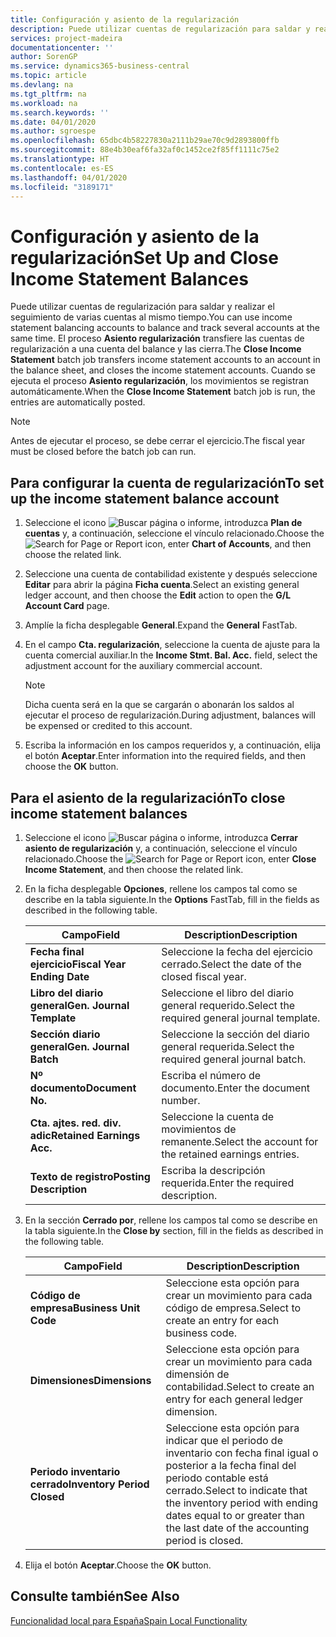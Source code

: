 ```yaml
---
title: Configuración y asiento de la regularización
description: Puede utilizar cuentas de regularización para saldar y realizar el seguimiento de varias cuentas al mismo tiempo.
services: project-madeira
documentationcenter: ''
author: SorenGP
ms.service: dynamics365-business-central
ms.topic: article
ms.devlang: na
ms.tgt_pltfrm: na
ms.workload: na
ms.search.keywords: ''
ms.date: 04/01/2020
ms.author: sgroespe
ms.openlocfilehash: 65dbc4b58227830a2111b29ae70c9d2893800ffb
ms.sourcegitcommit: 88e4b30eaf6fa32af0c1452ce2f85ff1111c75e2
ms.translationtype: HT
ms.contentlocale: es-ES
ms.lasthandoff: 04/01/2020
ms.locfileid: "3189171"
---
```

# <a name="set-up-and-close-income-statement-balances"></a><span data-ttu-id="28966-103">Configuración y asiento de la regularización</span><span class="sxs-lookup"><span data-stu-id="28966-103">Set Up and Close Income Statement Balances</span></span>
<span data-ttu-id="28966-104">Puede utilizar cuentas de regularización para saldar y realizar el seguimiento de varias cuentas al mismo tiempo.</span><span class="sxs-lookup"><span data-stu-id="28966-104">You can use income statement balancing accounts to balance and track several accounts at the same time.</span></span> <span data-ttu-id="28966-105">El proceso **Asiento regularización** transfiere las cuentas de regularización a una cuenta del balance y las cierra.</span><span class="sxs-lookup"><span data-stu-id="28966-105">The **Close Income Statement** batch job transfers income statement accounts to an account in the balance sheet, and closes the income statement accounts.</span></span> <span data-ttu-id="28966-106">Cuando se ejecuta el proceso **Asiento regularización**, los movimientos se registran automáticamente.</span><span class="sxs-lookup"><span data-stu-id="28966-106">When the **Close Income Statement** batch job is run, the entries are automatically posted.</span></span>  

> [!NOTE]  
>  <span data-ttu-id="28966-107">Antes de ejecutar el proceso, se debe cerrar el ejercicio.</span><span class="sxs-lookup"><span data-stu-id="28966-107">The fiscal year must be closed before the batch job can run.</span></span>  

## <a name="to-set-up-the-income-statement-balance-account"></a><span data-ttu-id="28966-108">Para configurar la cuenta de regularización</span><span class="sxs-lookup"><span data-stu-id="28966-108">To set up the income statement balance account</span></span>  

1.  <span data-ttu-id="28966-109">Seleccione el icono ![Buscar página o informe](../../media/ui-search/search_small.png "Icono Buscar página o informe"), introduzca **Plan de cuentas** y, a continuación, seleccione el vínculo relacionado.</span><span class="sxs-lookup"><span data-stu-id="28966-109">Choose the ![Search for Page or Report](../../media/ui-search/search_small.png "Search for Page or Report icon") icon, enter **Chart of Accounts**, and then choose the related link.</span></span>  
2.  <span data-ttu-id="28966-110">Seleccione una cuenta de contabilidad existente y después seleccione **Editar** para abrir la página **Ficha cuenta**.</span><span class="sxs-lookup"><span data-stu-id="28966-110">Select an existing general ledger account, and then choose the **Edit** action to open the **G/L Account Card** page.</span></span>  
3.  <span data-ttu-id="28966-111">Amplíe la ficha desplegable **General**.</span><span class="sxs-lookup"><span data-stu-id="28966-111">Expand the **General** FastTab.</span></span>  
4.  <span data-ttu-id="28966-112">En el campo **Cta. regularización**, seleccione la cuenta de ajuste para la cuenta comercial auxiliar.</span><span class="sxs-lookup"><span data-stu-id="28966-112">In the **Income Stmt. Bal. Acc.** field, select the adjustment account for the auxiliary commercial account.</span></span>  

    > [!NOTE]  
    >  <span data-ttu-id="28966-113">Dicha cuenta será en la que se cargarán o abonarán los saldos al ejecutar el proceso de regularización.</span><span class="sxs-lookup"><span data-stu-id="28966-113">During adjustment, balances will be expensed or credited to this account.</span></span>  

5.  <span data-ttu-id="28966-114">Escriba la información en los campos requeridos y, a continuación, elija el botón **Aceptar**.</span><span class="sxs-lookup"><span data-stu-id="28966-114">Enter information into the required fields, and then choose the **OK** button.</span></span>  

## <a name="to-close-income-statement-balances"></a><span data-ttu-id="28966-115">Para el asiento de la regularización</span><span class="sxs-lookup"><span data-stu-id="28966-115">To close income statement balances</span></span>  

1.  <span data-ttu-id="28966-116">Seleccione el icono ![Buscar página o informe](../../media/ui-search/search_small.png "Icono Buscar página o informe"), introduzca **Cerrar asiento de regularización** y, a continuación, seleccione el vínculo relacionado.</span><span class="sxs-lookup"><span data-stu-id="28966-116">Choose the ![Search for Page or Report](../../media/ui-search/search_small.png "Search for Page or Report icon") icon, enter **Close Income Statement**, and then choose the related link.</span></span>  
2.  <span data-ttu-id="28966-117">En la ficha desplegable **Opciones**, rellene los campos tal como se describe en la tabla siguiente.</span><span class="sxs-lookup"><span data-stu-id="28966-117">In the **Options** FastTab, fill in the fields as described in the following table.</span></span>  

    |<span data-ttu-id="28966-118">Campo</span><span class="sxs-lookup"><span data-stu-id="28966-118">Field</span></span>|<span data-ttu-id="28966-119">Description</span><span class="sxs-lookup"><span data-stu-id="28966-119">Description</span></span>|  
    |---------------------------------|---------------------------------------|  
    |<span data-ttu-id="28966-120">**Fecha final ejercicio**</span><span class="sxs-lookup"><span data-stu-id="28966-120">**Fiscal Year Ending Date**</span></span>|<span data-ttu-id="28966-121">Seleccione la fecha del ejercicio cerrado.</span><span class="sxs-lookup"><span data-stu-id="28966-121">Select the date of the closed fiscal year.</span></span>|  
    |<span data-ttu-id="28966-122">**Libro del diario general**</span><span class="sxs-lookup"><span data-stu-id="28966-122">**Gen. Journal Template**</span></span>|<span data-ttu-id="28966-123">Seleccione el libro del diario general requerido.</span><span class="sxs-lookup"><span data-stu-id="28966-123">Select the required general journal template.</span></span>|  
    |<span data-ttu-id="28966-124">**Sección diario general**</span><span class="sxs-lookup"><span data-stu-id="28966-124">**Gen. Journal Batch**</span></span>|<span data-ttu-id="28966-125">Seleccione la sección del diario general requerida.</span><span class="sxs-lookup"><span data-stu-id="28966-125">Select the required general journal batch.</span></span>|  
    |<span data-ttu-id="28966-126">**Nº documento**</span><span class="sxs-lookup"><span data-stu-id="28966-126">**Document No.**</span></span>|<span data-ttu-id="28966-127">Escriba el número de documento.</span><span class="sxs-lookup"><span data-stu-id="28966-127">Enter the document number.</span></span>|  
    |<span data-ttu-id="28966-128">**Cta. ajtes. red. div. adic**</span><span class="sxs-lookup"><span data-stu-id="28966-128">**Retained Earnings Acc.**</span></span>|<span data-ttu-id="28966-129">Seleccione la cuenta de movimientos de remanente.</span><span class="sxs-lookup"><span data-stu-id="28966-129">Select the account for the retained earnings entries.</span></span>|  
    |<span data-ttu-id="28966-130">**Texto de registro**</span><span class="sxs-lookup"><span data-stu-id="28966-130">**Posting Description**</span></span>|<span data-ttu-id="28966-131">Escriba la descripción requerida.</span><span class="sxs-lookup"><span data-stu-id="28966-131">Enter the required description.</span></span>|  

3.  <span data-ttu-id="28966-132">En la sección **Cerrado por**, rellene los campos tal como se describe en la tabla siguiente.</span><span class="sxs-lookup"><span data-stu-id="28966-132">In the **Close by** section, fill in the fields as described in the following table.</span></span>  

    |<span data-ttu-id="28966-133">Campo</span><span class="sxs-lookup"><span data-stu-id="28966-133">Field</span></span>|<span data-ttu-id="28966-134">Description</span><span class="sxs-lookup"><span data-stu-id="28966-134">Description</span></span>|  
    |---------------------------------|---------------------------------------|  
    |<span data-ttu-id="28966-135">**Código de empresa**</span><span class="sxs-lookup"><span data-stu-id="28966-135">**Business Unit Code**</span></span>|<span data-ttu-id="28966-136">Seleccione esta opción para crear un movimiento para cada código de empresa.</span><span class="sxs-lookup"><span data-stu-id="28966-136">Select to create an entry for each business code.</span></span>|  
    |<span data-ttu-id="28966-137">**Dimensiones**</span><span class="sxs-lookup"><span data-stu-id="28966-137">**Dimensions**</span></span>|<span data-ttu-id="28966-138">Seleccione esta opción para crear un movimiento para cada dimensión de contabilidad.</span><span class="sxs-lookup"><span data-stu-id="28966-138">Select to create an entry for each general ledger dimension.</span></span>|  
    |<span data-ttu-id="28966-139">**Periodo inventario cerrado**</span><span class="sxs-lookup"><span data-stu-id="28966-139">**Inventory Period Closed**</span></span>|<span data-ttu-id="28966-140">Seleccione esta opción para indicar que el periodo de inventario con fecha final igual o posterior a la fecha final del periodo contable está cerrado.</span><span class="sxs-lookup"><span data-stu-id="28966-140">Select to indicate that the inventory period with ending dates equal to or greater than the last date of the accounting period is closed.</span></span>|  

4.  <span data-ttu-id="28966-141">Elija el botón **Aceptar**.</span><span class="sxs-lookup"><span data-stu-id="28966-141">Choose the **OK** button.</span></span>  

## <a name="see-also"></a><span data-ttu-id="28966-142">Consulte también</span><span class="sxs-lookup"><span data-stu-id="28966-142">See Also</span></span>  
 [<span data-ttu-id="28966-143">Funcionalidad local para España</span><span class="sxs-lookup"><span data-stu-id="28966-143">Spain Local Functionality</span></span>](spain-local-functionality.md)
